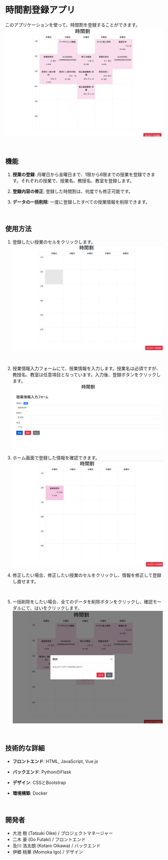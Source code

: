 <br>

# 時間割登録アプリ

このアプリケーションを使って、時間割を登録することができます。
<br>
 ![memo](imgs/memo.png)

<br>

## 機能

1. **授業の登録**: 月曜日から金曜日まで、1限から6限までの授業を登録できます。それぞれの授業で、授業名、教授名、教室を登録します。

2. **登録内容の修正**: 登録した時間割は、何度でも修正可能です。

3. **データの一括削除**: 一度に登録したすべての授業情報を削除できます。

<br>

## 使用方法

1. 登録したい授業のセルをクリックします。
![step1](imgs/step1.png)
<br>

2. 授業情報入力フォームにて、授業情報を入力します。授業名は必須ですが、教授名、教室は任意項目となっています。入力後、登録ボタンをクリックします。
![step2](imgs/step2.png)

3. ホーム画面で登録した情報を確認できます。
![step3](imgs/step3.png)

4. 修正したい場合、修正したい授業のセルをクリックし、情報を修正して登録し直せます。

<br>

5.  一括削除をしたい場合、全てのデータを削除ボタンをクリックし、確認モーダルにて、はいをクリックします。
![step5](imgs/step5.png)


<br>

## 技術的な詳細

- **フロントエンド**: HTML, JavaScript, Vue.js

- **バックエンド**: PythonのFlask

- **デザイン**: CSSとBootstrap

- **環境構築**: Docker

<br>

## 開発者

* 大池 樹 (Tatsuki Oike) / プロジェクトマネージャー
* 二木 豪 (Go Futaki) / フロントエンド
* 及川 浩太朗 (Kotaro Oikawa) / バックエンド
* 伊郷 桃華 (Momoka Igo) / デザイン


<br><br><br>

